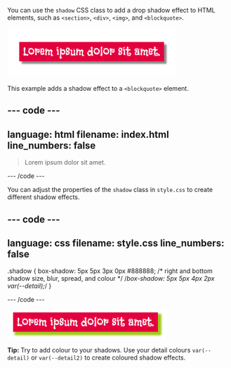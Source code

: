 You can use the `shadow` CSS class to add a drop shadow effect to HTML elements, such as `<section>`, `<div>`, `<img>`, and `<blockquote>`.

![The text 'Lorem ipsum dolor sit amet.' on a pink background with a drop shadow.](images/box-shadow.png)

This example adds a shadow effect to a `<blockquote>` element.

## --- code ---

language: html
filename: index.html
line_numbers: false
--------------------------------------------------------

<main class="page">
  <section class="wrap">
    <blockquote class="secondary shadow"><p>Lorem ipsum dolor sit amet.</p></blockquote>
  </section>
</main>

\--- /code ---

You can adjust the properties of the `shadow` class in `style.css` to create different shadow effects.

## --- code ---

language: css
filename: style.css
line_numbers: false
--------------------------------------------------------

.shadow {
box-shadow: 5px 5px 3px 0px #888888; /\* right and bottom shadow size, blur, spread, and colour \*/
/_box-shadow: 5px 5px 4px 2px var(--detail);_/
}

\--- /code ---

![The text 'Lorem ipsum dolor sit amet.' on a pink background with a green drop shadow.](images/colour-shadow.png)

**Tip:** Try to add colour to your shadows. Use your detail colours `var(--detail)` or `var(--detail2)` to create coloured shadow effects.
